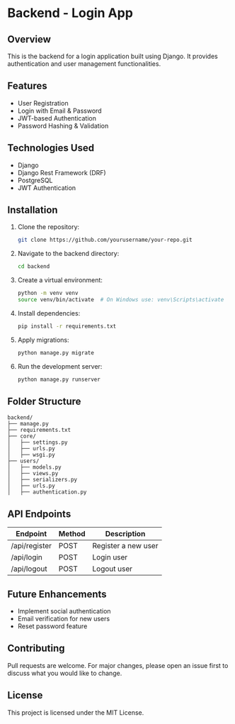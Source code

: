# Backend - Login App

## Overview
This is the backend for a login application built using Django. It provides authentication and user management functionalities.

## Features
- User Registration
- Login with Email & Password
- JWT-based Authentication
- Password Hashing & Validation

## Technologies Used
- Django
- Django Rest Framework (DRF)
- PostgreSQL
- JWT Authentication

## Installation
1. Clone the repository:
   ```sh
   git clone https://github.com/yourusername/your-repo.git
   ```
2. Navigate to the backend directory:
   ```sh
   cd backend
   ```
3. Create a virtual environment:
   ```sh
   python -m venv venv
   source venv/bin/activate  # On Windows use: venv\Scripts\activate
   ```
4. Install dependencies:
   ```sh
   pip install -r requirements.txt
   ```
5. Apply migrations:
   ```sh
   python manage.py migrate
   ```
6. Run the development server:
   ```sh
   python manage.py runserver
   ```

## Folder Structure
```
backend/
├── manage.py
├── requirements.txt
├── core/
│   ├── settings.py
│   ├── urls.py
│   ├── wsgi.py
├── users/
│   ├── models.py
│   ├── views.py
│   ├── serializers.py
│   ├── urls.py
│   ├── authentication.py
```

## API Endpoints
| Endpoint       | Method | Description         |
|---------------|--------|---------------------|
| /api/register | POST   | Register a new user |
| /api/login    | POST   | Login user         |
| /api/logout   | POST   | Logout user        |

## Future Enhancements
- Implement social authentication
- Email verification for new users
- Reset password feature

## Contributing
Pull requests are welcome. For major changes, please open an issue first to discuss what you would like to change.

## License
This project is licensed under the MIT License.

